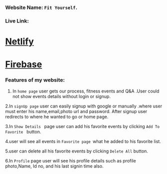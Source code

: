 ### Website Name: `Fit Yourself`.

### Live Link:

# [Netlify](https://fit-yourself.netlify.app)

# [Firebase](https://fit-yourself-ea8b0.web.app)

### Features of my website:

1. In `home page` user gets our process, fitness events and Q&A .User could not show events details without login or signup.

2.In `signUp page` user can easily signup with google or manually .where user must enter his name,email,photo url and password. After signup user redirects to where he wanted to go or home page.

3.In `Show Details ` page user can add his favorite events by clicking `Add To Favorite ` button.

4.user will see all events in `Favorite page `what he added to his favorite list.

5.user can delete all his favorite events by clicking `Delete All` button.

6.In `Profile` page user will see his profile details such as profile photo,Name, Id no, and his last signin time also.
